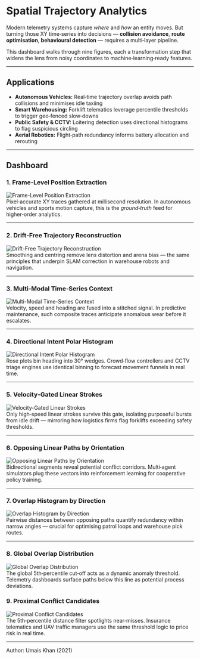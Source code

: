 # Spatial Trajectory Analytics 

Modern telemetry systems capture *where* and *how* an entity moves. But turning those XY time‑series into decisions — **collision avoidance**, **route optimisation**, **behavioural detection** — requires a multi‑layer pipeline.  

This dashboard walks through nine figures, each a transformation step that widens the lens from noisy coordinates to machine‑learning‑ready features.

---

## Applications
- **Autonomous Vehicles:** Real‑time trajectory overlap avoids path collisions and minimises idle taxiing  
- **Smart Warehousing:** Forklift telematics leverage percentile thresholds to trigger geo‑fenced slow‑downs  
- **Public Safety & CCTV:** Loitering detection uses directional histograms to flag suspicious circling  
- **Aerial Robotics:** Flight‑path redundancy informs battery allocation and rerouting

---

## Dashboard 

### 1. Frame‑Level Position Extraction
![Frame-Level Position Extraction](assets/Figure_9.png)  
Pixel‑accurate XY traces gathered at millisecond resolution. In autonomous vehicles and sports motion capture, this is the *ground‑truth* feed for higher‑order analytics.

---

### 2. Drift‑Free Trajectory Reconstruction
![Drift-Free Trajectory Reconstruction](assets/Figure_8.png)  
Smoothing and centring remove lens distortion and arena bias — the same principles that underpin SLAM correction in warehouse robots and navigation.

---

### 3. Multi‑Modal Time‑Series Context
![Multi-Modal Time-Series Context](assets/Figure_7.png)  
Velocity, speed and heading are fused into a stitched signal. In predictive maintenance, such composite traces anticipate anomalous wear before it escalates.

---

### 4. Directional Intent Polar Histogram
![Directional Intent Polar Histogram](assets/Figure_6.png)  
Rose plots bin heading into 30° wedges. Crowd‑flow controllers and CCTV triage engines use identical binning to forecast movement funnels in real time.

---

### 5. Velocity‑Gated Linear Strokes
![Velocity-Gated Linear Strokes](assets/Figure_5.png)  
Only high‑speed linear strokes survive this gate, isolating purposeful bursts from idle drift — mirroring how logistics firms flag forklifts exceeding safety thresholds.

---

### 6. Opposing Linear Paths by Orientation
![Opposing Linear Paths by Orientation](assets/Figure_4.png)  
Bidirectional segments reveal potential conflict corridors. Multi‑agent simulators plug these vectors into reinforcement learning for cooperative policy training.

---
### 7. Overlap Histogram by Direction
![Overlap Histogram by Direction](assets/Figure_2.png)  
Pairwise distances between opposing paths quantify redundancy within narrow angles — crucial for optimising patrol loops and warehouse pick routes.

---

### 8. Global Overlap Distribution
![Global Overlap Distribution](assets/Figure_1.png)  
The global 5th‑percentile cut‑off acts as a dynamic anomaly threshold. Telemetry dashboards surface paths below this line as potential process deviations.

### 9. Proximal Conflict Candidates
![Proximal Conflict Candidates](assets/Figure_3.png)  
The 5th‑percentile distance filter spotlights near‑misses. Insurance telematics and UAV traffic managers use the same threshold logic to price risk in real time.

---
Author: Umais Khan (2021) 

